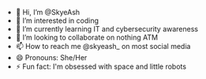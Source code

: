- 👋 Hi, I’m @SkyeAsh
- 👀 I’m interested in coding
- 🌱 I’m currently learning IT and cybersecurity awareness
- 💞️ I’m looking to collaborate on nothing ATM
- 📫 How to reach me @skyeash_ on most social media
- 😄 Pronouns: She/Her
- ⚡ Fun fact: I'm obsessed with space and little robots

<!---
SkyeAsh/SkyeAsh is a ✨ special ✨ repository because its `README.md` (this file) appears on your GitHub profile.
You can click the Preview link to take a look at your changes.
--->

